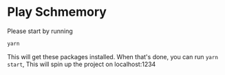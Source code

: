 # Play Schmemory

Please start by running

```bash
yarn
```

This will get these packages installed. When that's done, you can run `yarn start`, This will spin up the project on localhost:1234
